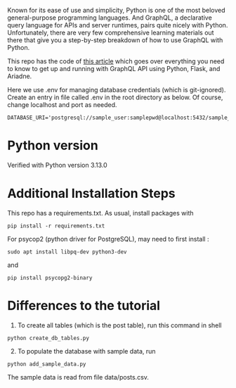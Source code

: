 Known for its ease of use and simplicity, Python is one of the most beloved general-purpose programming languages. And GraphQL, a declarative query language for APIs and server runtimes, pairs quite nicely with Python. Unfortunately, there are very few comprehensive learning materials out there that give you a step-by-step breakdown of how to use GraphQL with Python.

This repo has the code of [this article](https://www.apollographql.com/blog/complete-api-guide) which goes over everything you need to know to get up and running with GraphQL API using Python, Flask, and Ariadne.

Here we use .env for managing database credentials (which is git-ignored). Create an entry in file called .env
 in the root directory as below. Of course, change localhost and port as needed.

```
DATABASE_URI='postgresql://sample_user:samplepwd@localhost:5432/sample_db'
```

# Python version

Verified with Python version 3.13.0

# Additional Installation Steps

This repo has a requirements.txt. As usual, install packages with

```
pip install -r requirements.txt
```

For psycop2 (python driver for PostgreSQL), may need to first install :

```
sudo apt install libpq-dev python3-dev
```

and 

```
pip install psycopg2-binary
```


# Differences to the tutorial

1. To create all tables (which is the post table), run this command in shell

```
python create_db_tables.py
```

2. To populate the database with sample data, run

```
python add_sample_data.py
````

The sample data is read from file data/posts.csv.
